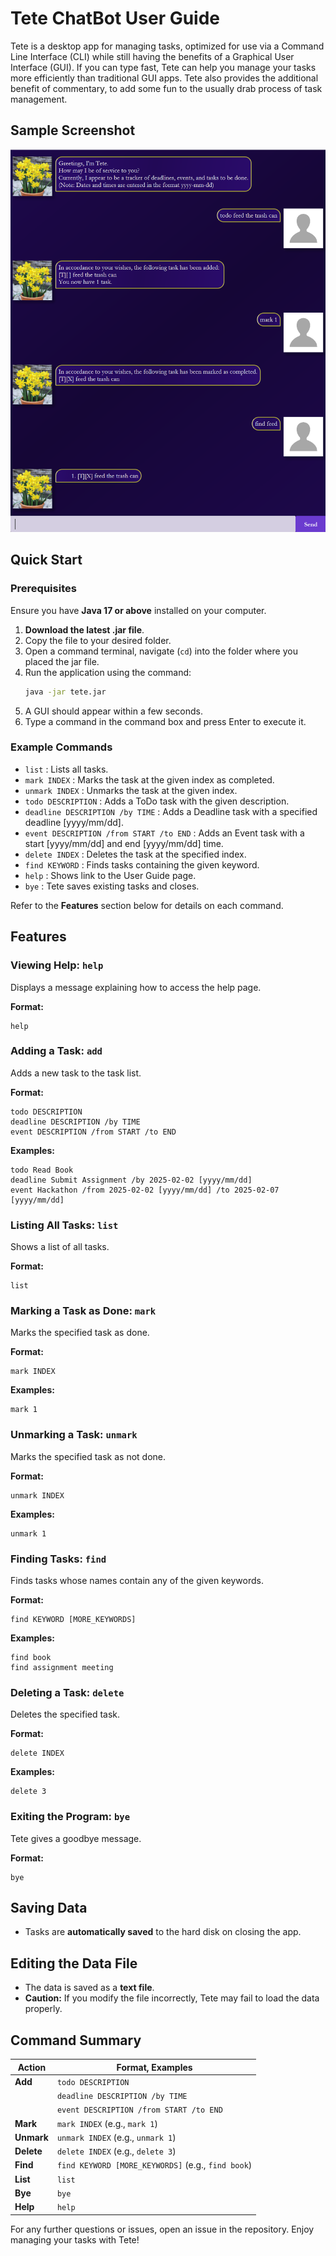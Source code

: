 # Tete ChatBot User Guide

Tete is a desktop app for managing tasks, optimized for use via a Command Line Interface (CLI) while still having the benefits of a Graphical User Interface (GUI). If you can type fast, Tete can help you manage your tasks more efficiently than traditional GUI apps. Tete also provides the additional benefit of commentary, to add some fun to the usually drab process of task management. 

## Sample Screenshot
![Ui.png](docs/Ui.png)

## Quick Start

### Prerequisites

Ensure you have **Java 17 or above** installed on your computer.

1. **Download the latest .jar file**.
2. Copy the file to your desired folder.
3. Open a command terminal, navigate (`cd`) into the folder where you placed the jar file.
4. Run the application using the command:
   ```sh
   java -jar tete.jar
   ```
5. A GUI should appear within a few seconds.
6. Type a command in the command box and press Enter to execute it.

### Example Commands
- `list` : Lists all tasks.
- `mark INDEX` : Marks the task at the given index as completed.
- `unmark INDEX` : Unmarks the task at the given index.
- `todo DESCRIPTION` : Adds a ToDo task with the given description.
- `deadline DESCRIPTION /by TIME` : Adds a Deadline task with a specified deadline [yyyy/mm/dd].
- `event DESCRIPTION /from START /to END` : Adds an Event task with a start [yyyy/mm/dd] and end [yyyy/mm/dd] time.
- `delete INDEX` : Deletes the task at the specified index.
- `find KEYWORD` : Finds tasks containing the given keyword.
- `help` : Shows link to the User Guide page.
- `bye` : Tete saves existing tasks and closes. 

Refer to the **Features** section below for details on each command.

## Features

### Viewing Help: `help`
Displays a message explaining how to access the help page.

**Format:**
```
help
```

### Adding a Task: `add`
Adds a new task to the task list.

**Format:**
```
todo DESCRIPTION
deadline DESCRIPTION /by TIME
event DESCRIPTION /from START /to END
```

**Examples:**
```
todo Read Book
deadline Submit Assignment /by 2025-02-02 [yyyy/mm/dd]
event Hackathon /from 2025-02-02 [yyyy/mm/dd] /to 2025-02-07 [yyyy/mm/dd]
```

### Listing All Tasks: `list`
Shows a list of all tasks.

**Format:**
```
list
```

### Marking a Task as Done: `mark`
Marks the specified task as done.

**Format:**
```
mark INDEX
```

**Examples:**
```
mark 1
```

### Unmarking a Task: `unmark`
Marks the specified task as not done.

**Format:**
```
unmark INDEX
```

**Examples:**
```
unmark 1
```

### Finding Tasks: `find`
Finds tasks whose names contain any of the given keywords.

**Format:**
```
find KEYWORD [MORE_KEYWORDS]
```

**Examples:**
```
find book
find assignment meeting
```

### Deleting a Task: `delete`
Deletes the specified task.

**Format:**
```
delete INDEX
```

**Examples:**
```
delete 3
```

### Exiting the Program: `bye`
Tete gives a goodbye message.

**Format:**
```
bye
```

## Saving Data
- Tasks are **automatically saved** to the hard disk on closing the app.

## Editing the Data File
- The data is saved as a **text file**. 
- **Caution:** If you modify the file incorrectly, Tete may fail to load the data properly.

## Command Summary

| **Action**  | **Format, Examples**  |
|------------|----------------------|
| **Add**    | `todo DESCRIPTION`  |
|            | `deadline DESCRIPTION /by TIME`  |
|            | `event DESCRIPTION /from START /to END`  |
| **Mark**   | `mark INDEX` (e.g., `mark 1`)  |
| **Unmark** | `unmark INDEX` (e.g., `unmark 1`)  |
| **Delete** | `delete INDEX` (e.g., `delete 3`)  |
| **Find**   | `find KEYWORD [MORE_KEYWORDS]` (e.g., `find book`)  |
| **List**   | `list`  |
| **Bye**    | `bye`  |
| **Help**   | `help`  |

For any further questions or issues, open an issue in the repository. Enjoy managing your tasks with Tete!
